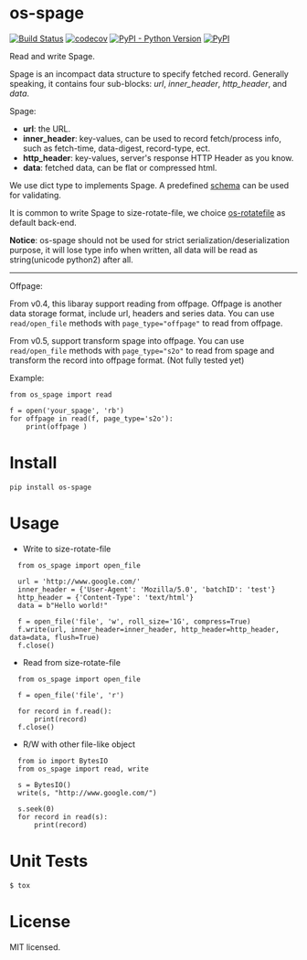 # os-spage

[![Build Status](https://www.travis-ci.org/cfhamlet/os-spage.svg?branch=master)](https://www.travis-ci.org/cfhamlet/os-spage)
[![codecov](https://codecov.io/gh/cfhamlet/os-spage/branch/master/graph/badge.svg)](https://codecov.io/gh/cfhamlet/os-spage)
[![PyPI - Python Version](https://img.shields.io/pypi/pyversions/os-spage.svg)](https://pypi.python.org/pypi/os-spage)
[![PyPI](https://img.shields.io/pypi/v/os-spage.svg)](https://pypi.python.org/pypi/os-spage)


Read and write Spage.

Spage is an incompact data structure to specify fetched record. Generally speaking, it contains four sub-blocks: *url*, *inner_header*, *http_header*, and *data*.

Spage:
- __url__: the URL.
- __inner_header__: key-values, can be used to record fetch/process info, such as fetch-time, data-digest, record-type,  ect.
- __http_header__: key-values, server's response HTTP Header as you know.
- __data__: fetched data, can be flat or compressed html.

We use dict type to implements Spage. A predefined [schema](https://github.com/cfhamlet/os-spage/blob/master/src/os_spage/default_schema.py) can be used for validating.

It is common to write Spage to size-rotate-file, we choice [os-rotatefile](https://github.com/cfhamlet/os-rotatefile.git) as default back-end.

__Notice__: os-spage should not be used for strict serialization/deserialization purpose, it will lose type info when written, all data will be read as string(unicode python2) after all.

-------------------------
Offpage:

From v0.4, this libaray support reading from offpage. Offpage is another data storage format, include url, headers and series data. You can use ``read/open_file`` methods with ``page_type="offpage"`` to read from offpage.



From v0.5, support transform spage into offpage. You can use ``read/open_file`` methods with ``page_type="s2o"`` to read from spage and transform the record into offpage format. (Not fully tested yet)



Example:

```
from os_spage import read

f = open('your_spage', 'rb')
for offpage in read(f, page_type='s2o'):
    print(offpage )
```





# Install

`pip install os-spage`

# Usage

  * Write to size-rotate-file

  ```
    from os_spage import open_file

    url = 'http://www.google.com/'
    inner_header = {'User-Agent': 'Mozilla/5.0', 'batchID': 'test'}
    http_header = {'Content-Type': 'text/html'}
    data = b"Hello world!"

    f = open_file('file', 'w', roll_size='1G', compress=True)
    f.write(url, inner_header=inner_header, http_header=http_header, data=data, flush=True)
    f.close()
  ```

  * Read from size-rotate-file

  ```
    from os_spage import open_file

    f = open_file('file', 'r')

    for record in f.read():
        print(record)
    f.close()
  ```

  * R/W with other file-like object

  ```
    from io import BytesIO
    from os_spage import read, write

    s = BytesIO()
    write(s, "http://www.google.com/")

    s.seek(0)
    for record in read(s):
        print(record)
  ```


# Unit Tests

`$ tox`

# License

MIT licensed.

